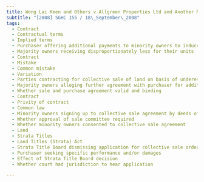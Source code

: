 ```yaml
---
title: Wong Lai Keen and Others v Allgreen Properties Ltd and Another Matter 
subtitle: "[2008] SGHC 155 / 18\_September\_2008"
tags:
  - Contract
  - Contractual terms
  - Implied terms
  - Purchaser offering additional payments to minority owners to induce consent
  - Majority owners receiving disproportionately less for their units
  - Contract
  - Mistake
  - Common mistake
  - Variation
  - Parties contracting for collective sale of land on basis of underestimated development charge
  - Majority owners alleging further agreement with purchaser for additional payment
  - Whether sale and purchase agreement valid and binding
  - Contract
  - Privity of contract
  - Common law
  - Minority owners signing up to collective sale agreement by deeds of consent
  - Whether approval of sale committee required
  - Whether minority owners consented to collective sale agreement
  - Land
  - Strata Titles
  - Land Titles (Strata) Act
  - Strata Title Board dismissing application for collective sale order
  - Purchaser seeking specific performance and/or damages
  - Effect of Strata Title Board decision
  - Whether court had jurisdiction to hear application

---
```


